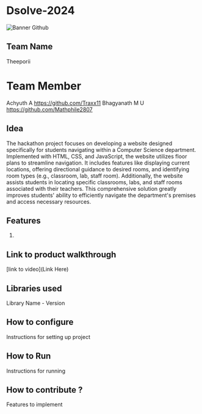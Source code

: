 # Dsolve-2024

![Banner Github](https://github.com/csacet/Dsolve-2024/assets/90597530/365f4d52-fd34-4df5-948d-8e95745a653a)


## Team Name
Theeporii 

# Team Member
Achyuth A https://github.com/Traxx11
Bhagyanath M U https://github.com/Mathphile2807

## Idea
The hackathon project focuses on developing a website designed specifically for students navigating within a Computer Science department. Implemented with HTML, CSS, and JavaScript, the website utilizes floor plans to streamline navigation. It includes features like displaying current locations, offering directional guidance to desired rooms, and identifying room types (e.g., classroom, lab, staff room). Additionally, the website assists students in locating specific classrooms, labs, and staff rooms associated with their teachers. This comprehensive solution greatly improves students' ability to efficiently navigate the department's premises and access necessary resources. 

## Features 
1. 

## Link to product walkthrough
[link to video](Link Here)

   
## Libraries used
Library Name - Version


## How to configure
Instructions for setting up project

## How to Run
Instructions for running

## How to contribute ? 
Features to implement 
